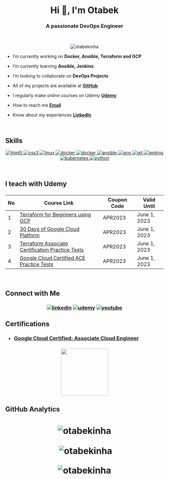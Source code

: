 <h1 align="center">Hi 👋, I'm Otabek</h1>
<h3 align="center">A passionate <b>DevOps Engineer</b></h3>

<br>

<p align="center"> <img src="https://komarev.com/ghpvc/?username=otabekinha&label=Profile%20views&color=0e75b6&style=for-the-badge&color=CD5C5C&label=PROFILE+VIEWS" alt="otabekinha" /> </p>



- I’m currently working on **Docker, Ansible, Terraform and GCP**

- I’m currently learning **Ansible, Jenkins**

- I’m looking to collaborate on **DevOps Projects**

- All of my projects are available at **[GitHub](https://github.com/otabekinha?tab=repositories)**

- I regularly make online courses on Udemy **[Udemy](https://www.udemy.com/user/otabek-abdurakhmonov-2/)**

- How to reach me **[Email](https://otabekinha@gmail.com)** 

- Know about my experiences **[LinkedIn](https://www.linkedin.com/in/otabekinha)**

<br>

## **Skills**

<p align="center">  <a href="https://www.w3.org/html/" target="_blank" rel="noreferrer"> <img src="https://img.icons8.com/color/64/000000/html-5.png" alt="html5"/> </a> <a href="https://www.w3schools.com/css/" target="_blank" rel="noreferrer"> <img src="https://img.icons8.com/color/64/000000/css3.png" alt="css3"/> </a> </a> <a href="https://www.linux.org/" target="_blank" rel="noreferrer"> <img src="https://img.icons8.com/color/64/000000/linux--v1.png" alt="linux"/> </a> <a href="https://www.docker.com/" target="_blank" rel="noreferrer"> <img src="https://img.icons8.com/color/64/000000/docker.png" alt="docker"/> </a><a href="https://www.terraform.com/" target="_blank" rel="noreferrer"> <img src="https://img.icons8.com/color/64/000000/terraform.png" alt="docker"/> </a> <a href="https://www.ansible.com/" target="_blank" rel="noreferrer"> <img src="https://img.icons8.com/color/64/000000/ansible.png" alt="ansible"/> </a> <a href="https://cloud.google.com" target="_blank" rel="noreferrer"> <img src="https://img.icons8.com/color/64/000000/google-cloud.png" alt="gcp"/> </a> <a href="https://git-scm.com/" target="_blank" rel="noreferrer"> <img src="https://img.icons8.com/color/64/000000/git.png" alt="git"/> </a><a href="https://www.jenkins.io" target="_blank" rel="noreferrer"> <img src="https://img.icons8.com/color/64/000000/jenkins.png" alt="jenkins"/> </a> <a href="https://kubernetes.io" target="_blank" rel="noreferrer"> <img src="https://img.icons8.com/color/64/000000/kubernetes.png" alt="kubernetes"/> 
<a href="https://www.python.org" target="_blank" rel="noreferrer"> <img src="https://img.icons8.com/color/64/000000/python--v1.png" alt="python"/> </a> </p>


<br>

## **I teach with Udemy**
<h3 align="left">

| No  | Course Link | Coupon Code | Valid Until |
| --- | ----------- | ----------- | ----------- |
| 1 | [Terraform for Beginners using GCP](https://www.udemy.com/course/terraform-for-beginners-using-google-cloud-platform-gcp/?couponCode=EF9EE751BCB9140E7748) | APR2023 | June 1, 2023 |
| 2 | [30 Days of Google Cloud Platform](https://www.udemy.com/course/30-days-of-google-cloud-the-complete-gcp-beginners-bootcamp/?couponCode=CCE1C9F78E38BCBCD284) | APR2023 | June 1, 2023 |
| 3 | [Terraform Associate Certification Practice Tests](https://www.udemy.com/course/terraform-associate-certification-practice-test-exam-2023/?couponCode=4F7DF0F8D3B83F23E7E6) | APR2023 | June 1, 2023 |
| 4 | [Google Cloud Certified ACE Practice Tests](https://www.udemy.com/course/google-cloud-certified-ace-practice-tests-i/?couponCode=A17707BC99B958E40606) | APR2023 | June 1, 2023 |



<br>

## **Connect with Me**

<h3 align="center">
<a href="https://www.linkedin.com/in/otabekinha"><img src="https://img.icons8.com/color/64/000000/linkedin.png" alt="linkedin"/></a>
<a href="https://www.udemy.com/user/otabek-abdurakhmonov-2/" target="_blank"><img src="https://img.icons8.com/color/64/000000/udemy.png" alt="udemy"/></a>
<a href="https://youtube.com/@simpledevops" target="_blank"><img src="https://img.icons8.com/color/64/000000/youtube-play.png" alt="youtube"/></a>
<br>

## **Certifications**
<h3 align="left">

- [Google Cloud Certified: Associate Cloud Engineer](https://www.credential.net/f0641378-678b-4ed7-8844-ae243ee8ed4c)

<h3 align="center">
<img src="https://miro.medium.com/v2/1*T59fnCvp71WqNeuytWGorA.png" width="150" height="150">
<br>

## **GitHub Analytics**

<h1 align="center">

<p><img align="center" src="https://github-readme-stats.vercel.app/api/top-langs?username=otabekinha&show_icons=true&locale=en&layout=compact" alt="otabekinha" /></p>

<p>&nbsp;<img align="center" src="https://github-readme-stats.vercel.app/api?username=otabekinha&show_icons=true&locale=en" alt="otabekinha" /></p>

<p><img align="center" src="https://github-readme-streak-stats.herokuapp.com/?user=otabekinha&" alt="otabekinha" />
</p>

